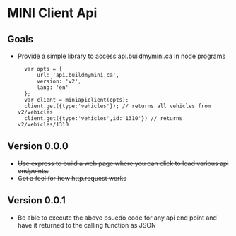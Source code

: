 # MINI Client Api

## Goals

- Provide a simple library to access api.buildmymini.ca in node programs

        var opts = {
            url: 'api.buildmymini.ca',
            version: 'v2',
            lang: 'en'    
        };
        var client = miniapiclient(opts);
        client.get({type:'vehicles'}); // returns all vehicles from v2/vehicles
        client.get({type:'vehicles',id:'1310'}) // returns v2/vehicles/1310

## Version 0.0.0

- ~~Use express to build a web page where you can click to load various api
endpoints.~~
- ~~Get a feel for how http.request works~~

## Version 0.0.1

- Be able to execute the above psuedo code for any api end point and have it returned to the calling function as JSON
